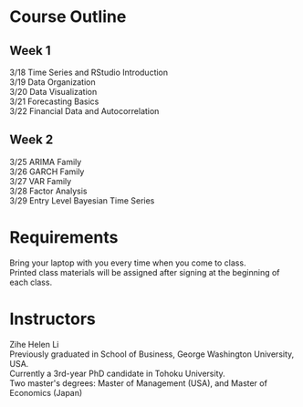 # Course Outline
## Week 1
3/18 Time Series and RStudio Introduction<br>
3/19 Data Organization <br>
3/20 Data Visualization <br>
3/21 Forecasting Basics <br>
3/22 Financial Data and Autocorrelation <br>

## Week 2
3/25 ARIMA Family <br>
3/26 GARCH Family <br>
3/27 VAR Family <br>
3/28 Factor Analysis <br>
3/29 Entry Level Bayesian Time Series <br>

# Requirements
Bring your laptop with you every time when you come to class.<br>
Printed class materials will be assigned after signing at the beginning of each class.


# Instructors
Zihe Helen Li <br>
Previously graduated in School of Business, George Washington University, USA.<br>
Currently a 3rd-year PhD candidate in Tohoku University.<br>
Two master's degrees: Master of Management (USA), and Master of Economics (Japan)
